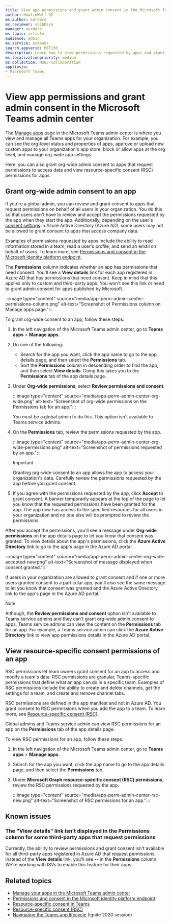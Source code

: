 ```yaml
---
title: View app permissions and grant admin consent in the Microsoft Teams admin center
author: HowlinWolf-92
ms.author: serdars
ms.reviewer: vaibhava
manager: serdars
ms.topic: article
audience: admin
ms.service: msteams
search.appverid: MET150
description: Learn how to view permissions requested by apps and grant admin consent to apps on the Manage apps page of the Microsoft Teams admin center. 
ms.localizationpriority: medium
ms.collection: M365-collaboration
appliesto: 
- Microsoft Teams
---
```


# View app permissions and grant admin consent in the Microsoft Teams admin center

The [Manage apps](manage-apps.md) page in the Microsoft Teams admin center is where you view and manage all Teams apps for your organization. For example, you can see the org-level status and properties of apps, approve or upload new custom apps to your organization's app store, block or allow apps at the org level, and manage org-wide app settings.

Here, you can also grant org-wide admin consent to apps that request permissions to access data and view resource-specific consent (RSC) permissions for apps.

## Grant org-wide admin consent to an app

If you're a global admin, you can review and grant consent to apps that request permissions on behalf of all users in your organization. You do this so that users don't have to review and accept the permissions requested by the app when they start the app. Additionally, depending on the user's [consent settings](/azure/active-directory/manage-apps/configure-user-consent) in Azure Active Directory (Azure AD), some users may not be allowed to grant consent to apps that access company data.

Examples of permissions requested by apps include the ability to read information stored in a team, read a user's profile, and send an email on behalf of users. To learn more, see [Permissions and consent in the Microsoft identity platform endpoint](/azure/active-directory/develop/v2-permissions-and-consent). 

The **Permissions** column indicates whether an app has permissions that need consent. You'll see a **View details** link for each app registered in Azure AD that has permissions that need consent. Keep in mind that this applies only to custom and third-party apps. You won't see this link or need to grant admin consent for apps published by Microsoft.

:::image type="content" source="media/app-perm-admin-center-permissions-column.png" alt-text="Screenshot of Permissions column on Manage apps page.":::

To grant org-wide consent to an app, follow these steps:

1. In the left navigation of the Microsoft Teams admin center, go to **Teams apps** > **Manage apps**.
2. Do one of the following:
    - Search for the app you want, click the app name to go to the app details page, and then select the **Permissions** tab.
    - Sort the **Permissions** column in descending order to find the app, and then select **View details**. Doing this takes you to the **Permissions** tab of the app details page.

3. Under **Org-wide permissions**, select **Review permissions and consent**.

    :::image type="content" source="media/app-perm-admin-center-org-wide.png" alt-text="Screenshot of org-wide permissions on the Permissions tab for an app.":::

    You must be a global admin to do this. This option isn't available to Teams service admins.

4. On the **Permissions** tab, review the permissions requested by the app.

    :::image type="content" source="media/app-perm-admin-center-org-wide-permissions.png" alt-text="Screenshot of permissions requested by an app.":::

    > [!IMPORTANT]
    > Granting org-wide consent to an app allows the app to access your organization's data. Carefully review the permissions requested by the app before you grant consent.
5. If you agree with the permissions requested by the app, click **Accept** to grant consent. A banner temporarily appears at the top of the page to let you know that the requested permissions have been granted for the app. The app now has access to the specified resources for all users in your organization and no one else will be prompted to review the permissions.

After you accept the permissions, you'll see a message under **Org-wide permissions** on the app details page to let you know that consent was granted. To view details about the app's permissions, click the **Azure Active Directory** link to go to the app's page in the Azure AD portal.

:::image type="content" source="media/app-perm-admin-center-org-wide-accepted-new.png" alt-text="Screenshot of message displayed when consent granted.":::

If users in your organization are allowed to grant consent and if one or more users granted consent to a particular app, you'll also see the same message to let you know that consent was granted and the Azure Active Directory link to the app's page in the Azure AD portal.

> [!NOTE]
> Although, the **Review permissions and consent** option isn't available to Teams service admins and they can't grant org-wide admin consent to apps, Teams service admins can view the content on the **Permissions** tab for an app. For example, a Teams service admin can click the **Azure Active Directory** link to view app permissions details in the Azure AD portal. 

## View resource-specific consent permissions of an app

RSC permissions let team owners grant consent for an app to access and modify a team's data. RSC permissions are granular, Teams-specific permissions that define what an app can do in a specific team. Examples of RSC permissions include the ability to create and delete channels, get the settings for a team, and create and remove channel tabs. 

RSC permissions are defined in the app manifest and not in Azure AD. You grant consent to RSC permissions when you add the app to a team. To learn more, see [Resource-specific consent (RSC)](/microsoftteams/platform/graph-api/rsc/resource-specific-consent).

Global admins and Teams service admin can view RSC permissions for an app on the **Permissions** tab of the app details page. 

To view RSC permissions for an app, follow these steps:

1. In the left navigation of the Microsoft Teams admin center, go to **Teams apps** > **Manage apps**.
2. Search for the app you want, click the app name to go to the app details page, and then select the **Permissions** tab.
3. Under **Microsoft Graph resource-specific consent (RSC) permissions**, review the RSC permissions requested by the app.

    :::image type="content" source="media/app-perm-admin-center-rsc-new.png" alt-text="Screenshot of RSC permissions for an app.":::

## Known issues

### The "View details" link isn't displayed in the Permissions column for some third-party apps that request permissions

Currently, the ability to review permissions and grant consent isn't available for all third-party apps registered in Azure AD that request permissions. Instead of the **View details** link, you'll see **--** in the **Permissions** column. We're working with ISVs to enable this feature for their apps.

## Related topics

- [Manage your apps in the Microsoft Teams admin center](manage-apps.md)
- [Permissions and consent in the Microsoft identity platform endpoint](/azure/active-directory/develop/v2-permissions-and-consent)
- [Resource-specific consent in Teams](resource-specific-consent.md)
- [Resource-specific consent (RSC)](/microsoftteams/platform/graph-api/rsc/resource-specific-consent)
- [Navigating the Teams app lifecycle](https://aka.ms/PR132) (Ignite 2020 session)